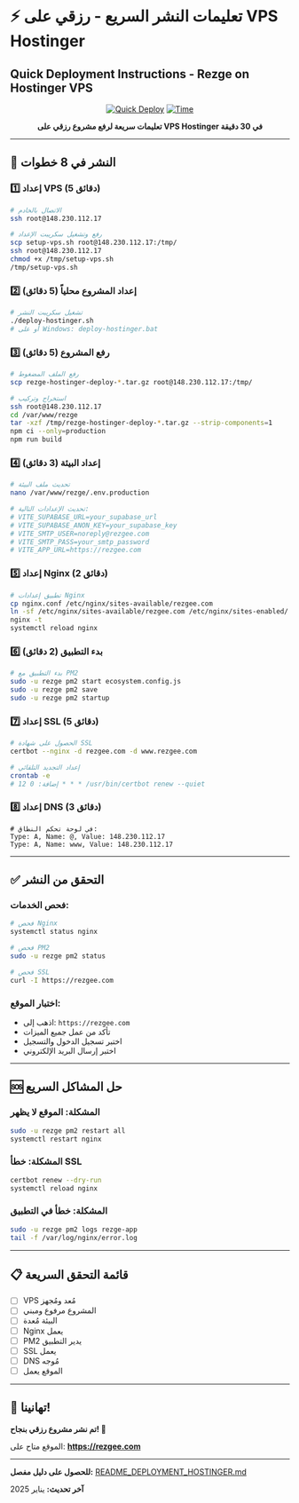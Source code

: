 # ⚡ تعليمات النشر السريع - رزقي على VPS Hostinger
## Quick Deployment Instructions - Rezge on Hostinger VPS

<div align="center">

[![Quick Deploy](https://img.shields.io/badge/Quick-Deploy-green?style=for-the-badge)](https://github.com)
[![Time](https://img.shields.io/badge/Time-30_Minutes-orange?style=for-the-badge)](https://github.com)

**تعليمات سريعة لرفع مشروع رزقي على VPS Hostinger في 30 دقيقة**

</div>

---

## 🚀 **النشر في 8 خطوات**

### **1️⃣ إعداد VPS (5 دقائق)**
```bash
# الاتصال بالخادم
ssh root@148.230.112.17

# رفع وتشغيل سكريبت الإعداد
scp setup-vps.sh root@148.230.112.17:/tmp/
ssh root@148.230.112.17
chmod +x /tmp/setup-vps.sh
/tmp/setup-vps.sh
```

### **2️⃣ إعداد المشروع محلياً (5 دقائق)**
```bash
# تشغيل سكريبت النشر
./deploy-hostinger.sh
# أو على Windows: deploy-hostinger.bat
```

### **3️⃣ رفع المشروع (5 دقائق)**
```bash
# رفع الملف المضغوط
scp rezge-hostinger-deploy-*.tar.gz root@148.230.112.17:/tmp/

# استخراج وتركيب
ssh root@148.230.112.17
cd /var/www/rezge
tar -xzf /tmp/rezge-hostinger-deploy-*.tar.gz --strip-components=1
npm ci --only=production
npm run build
```

### **4️⃣ إعداد البيئة (3 دقائق)**
```bash
# تحديث ملف البيئة
nano /var/www/rezge/.env.production

# تحديث الإعدادات التالية:
# VITE_SUPABASE_URL=your_supabase_url
# VITE_SUPABASE_ANON_KEY=your_supabase_key
# VITE_SMTP_USER=noreply@rezgee.com
# VITE_SMTP_PASS=your_smtp_password
# VITE_APP_URL=https://rezgee.com
```

### **5️⃣ إعداد Nginx (2 دقائق)**
```bash
# تطبيق إعدادات Nginx
cp nginx.conf /etc/nginx/sites-available/rezgee.com
ln -sf /etc/nginx/sites-available/rezgee.com /etc/nginx/sites-enabled/
nginx -t
systemctl reload nginx
```

### **6️⃣ بدء التطبيق (2 دقائق)**
```bash
# بدء التطبيق مع PM2
sudo -u rezge pm2 start ecosystem.config.js
sudo -u rezge pm2 save
sudo -u rezge pm2 startup
```

### **7️⃣ إعداد SSL (5 دقائق)**
```bash
# الحصول على شهادة SSL
certbot --nginx -d rezgee.com -d www.rezgee.com

# إعداد التجديد التلقائي
crontab -e
# إضافة: 0 12 * * * /usr/bin/certbot renew --quiet
```

### **8️⃣ إعداد DNS (3 دقائق)**
```
# في لوحة تحكم النطاق:
Type: A, Name: @, Value: 148.230.112.17
Type: A, Name: www, Value: 148.230.112.17
```

---

## ✅ **التحقق من النشر**

### **فحص الخدمات:**
```bash
# فحص Nginx
systemctl status nginx

# فحص PM2
sudo -u rezge pm2 status

# فحص SSL
curl -I https://rezgee.com
```

### **اختبار الموقع:**
- اذهب إلى: `https://rezgee.com`
- تأكد من عمل جميع الميزات
- اختبر تسجيل الدخول والتسجيل
- اختبر إرسال البريد الإلكتروني

---

## 🆘 **حل المشاكل السريع**

### **المشكلة: الموقع لا يظهر**
```bash
sudo -u rezge pm2 restart all
systemctl restart nginx
```

### **المشكلة: خطأ SSL**
```bash
certbot renew --dry-run
systemctl reload nginx
```

### **المشكلة: خطأ في التطبيق**
```bash
sudo -u rezge pm2 logs rezge-app
tail -f /var/log/nginx/error.log
```

---

## 📋 **قائمة التحقق السريعة**

- [ ] VPS مُعد ومُجهز
- [ ] المشروع مرفوع ومبني
- [ ] البيئة مُعدة
- [ ] Nginx يعمل
- [ ] PM2 يدير التطبيق
- [ ] SSL يعمل
- [ ] DNS مُوجه
- [ ] الموقع يعمل

---

## 🎉 **تهانينا!**

**تم نشر مشروع رزقي بنجاح! 🚀**

الموقع متاح على: **https://rezgee.com**

---

**للحصول على دليل مفصل:** [README_DEPLOYMENT_HOSTINGER.md](README_DEPLOYMENT_HOSTINGER.md)

**آخر تحديث:** يناير 2025


